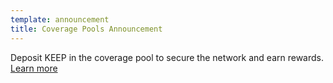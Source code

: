 ```yaml
---
template: announcement
title: Coverage Pools Announcement
---
```

Deposit KEEP in the coverage pool to secure the network and earn rewards. [Learn more](https://dashboard.keep.network/coverage-pools/how-it-works)